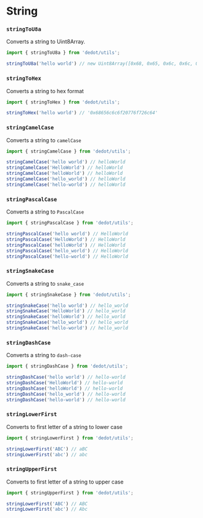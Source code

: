 # String

### `stringToU8a`

Converts a string to Uint8Array.

```typescript
import { stringToU8a } from 'dedot/utils';

stringToU8a('hello world') // new Uint8Array([0x68, 0x65, 0x6c, 0x6c, 0x6f, 0x20, 0x77, 0x6f, 0x72, 0x6c, 0x64])
```

### `stringToHex`

Converts a string to hex format

```typescript
import { stringToHex } from 'dedot/utils';

stringToHex('hello world') // '0x68656c6c6f20776f726c64'
```

### `stringCamelCase`

Converts a string to `camelCase`

```typescript
import { stringCamelCase } from 'dedot/utils';

stringCamelCase('hello world') // helloWorld
stringCamelCase('HelloWorld') // helloWorld
stringCamelCase('helloWorld') // helloWorld
stringCamelCase('hello_world') // helloWorld
stringCamelCase('hello-world') // helloWorld
```

### `stringPascalCase`

Converts a string to `PascalCase`

```typescript
import { stringPascalCase } from 'dedot/utils';

stringPascalCase('hello world') // HelloWorld
stringPascalCase('HelloWorld') // HelloWorld
stringPascalCase('helloWorld') // HelloWorld
stringPascalCase('hello_world') // HelloWorld
stringPascalCase('hello-world') // HelloWorld
```

### `stringSnakeCase`

Converts a string to `snake_case`

```typescript
import { stringSnakeCase } from 'dedot/utils';

stringSnakeCase('hello world') // hello_world
stringSnakeCase('HelloWorld') // hello_world
stringSnakeCase('helloWorld') // hello_world
stringSnakeCase('hello_world') // hello_world
stringSnakeCase('hello-world') // hello_world
```

### `stringDashCase`

Converts a string to `dash-case`

```typescript
import { stringDashCase } from 'dedot/utils';

stringDashCase('hello world') // hello-world
stringDashCase('HelloWorld') // hello-world
stringDashCase('helloWorld') // hello-world
stringDashCase('hello_world') // hello-world
stringDashCase('hello-world') // hello-world
```

### `stringLowerFirst`

Converts to first letter of a string to lower case

```typescript
import { stringLowerFirst } from 'dedot/utils';

stringLowerFirst('ABC') // aBC
stringLowerFirst('abc') // abc
```

### `stringUpperFirst`

Converts to first letter of a string to upper case

```typescript
import { stringUpperFirst } from 'dedot/utils';

stringLowerFirst('ABC') // ABC
stringLowerFirst('abc') // Abc
```
